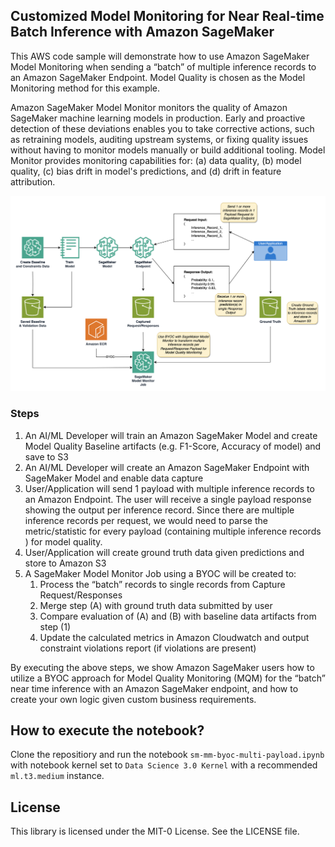 ## Customized Model Monitoring for Near Real-time Batch Inference with Amazon SageMaker

This AWS code sample will demonstrate how to use Amazon SageMaker Model Monitoring when sending a “batch” of multiple inference records to an Amazon SageMaker Endpoint. Model Quality is chosen as the Model Monitoring method for this example. 

Amazon SageMaker Model Monitor monitors the quality of Amazon SageMaker machine learning models in production. Early and proactive detection of these deviations enables you to take corrective actions, such as retraining models, auditing upstream systems, or fixing quality issues without having to monitor models manually or build additional tooling. Model Monitor provides monitoring capabilities for: (a) data quality, (b) model quality, (c) bias drift in model's predictions, and (d) drift in feature attribution. 

![SageMaker Model Monitoring BYOC with Batch Records](./images/architecture.png)

### Steps

1. An AI/ML Developer will train an Amazon SageMaker Model and create Model Quality Baseline artifacts (e.g. F1-Score, Accuracy of model) and save to S3
2. An AI/ML Developer will create an Amazon SageMaker Endpoint with SageMaker Model and enable data capture
3. User/Application will send 1 payload with multiple inference records to an Amazon Endpoint. The user will receive a single payload response showing the output per inference record.  Since there are multiple inference records per request, we would need to parse the metric/statistic for every payload (containing multiple inference records ) for model quality.
4. User/Application will create ground truth data given predictions and store to Amazon S3
5. A SageMaker Model Monitor Job using a BYOC will be created to:
    1. Process the “batch” records to single records from Capture Request/Responses
    2. Merge step (A) with ground truth data submitted by user
    3. Compare evaluation of (A) and (B) with baseline data artifacts from step (1)
    4. Update the calculated metrics in Amazon Cloudwatch and output constraint violations report (if violations are present)


By executing the above steps, we show Amazon SageMaker users how to utilize a BYOC approach for Model Quality Monitoring (MQM) for the “batch” near time inference with an Amazon SageMaker endpoint, and how to create your own logic given custom business requirements. 


## How to execute the notebook?

Clone the repositiory and run the notebook `sm-mm-byoc-multi-payload.ipynb` with notebook kernel set to `Data Science 3.0 Kernel` with a recommended `ml.t3.medium` instance. 

## License

This library is licensed under the MIT-0 License. See the LICENSE file.